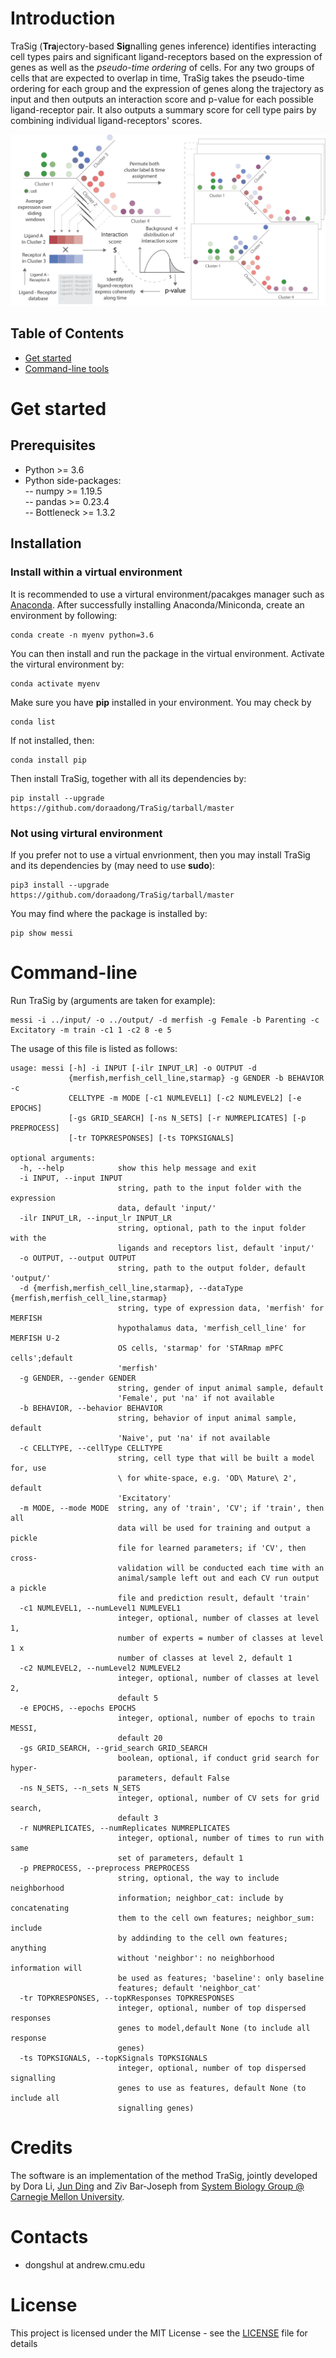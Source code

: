 # Introduction
TraSig (**Tra**jectory-based **Sig**nalling genes inference) identifies interacting cell types pairs and significant ligand-receptors based on the expression of genes as well as the *pseudo-time ordering* of cells. For any two groups of cells that are expected to overlap in time, TraSig takes the pseudo-time ordering for each group and the expression of genes along the trajectory as input and then outputs an interaction score and p-value for each possible ligand-receptor pair. It also outputs a summary score for cell type pairs by combining individual ligand-receptors' scores. 

![flowchart](./method_diagram.png)

## Table of Contents
- [Get started](#Get&nbsp;started)
- [Command-line tools](#Command-line)

# Get started 
## Prerequisites 
* Python >= 3.6
* Python side-packages:   
-- numpy >= 1.19.5  
-- pandas >= 0.23.4  
-- Bottleneck >= 1.3.2  

## Installation 

### Install within a virtual environment 

It is recommended to use a virtural environment/pacakges manager such as [Anaconda](https://www.anaconda.com/). After successfully installing Anaconda/Miniconda, create an environment by following: 

```shell
conda create -n myenv python=3.6
```

You can then install and run the package in the virtual environment. Activate the virtural environment by: 

```shell
conda activate myenv
```

Make sure you have **pip** installed in your environment. You may check by 

```shell
conda list
```

If not installed, then: 

```shell
conda install pip
```

Then install TraSig, together with all its dependencies by: 

```shell
pip install --upgrade  https://github.com/doraadong/TraSig/tarball/master
```

### Not using virtural environment

If you prefer not to use a virtual envrionment, then you may install TraSig and its dependencies by (may need to use **sudo**): 

```shell
pip3 install --upgrade  https://github.com/doraadong/TraSig/tarball/master
```

You may find where the package is installed by:
 
```shell
pip show messi
```

# Command-line 

Run TraSig by (arguments are taken for example): 

```shell
messi -i ../input/ -o ../output/ -d merfish -g Female -b Parenting -c Excitatory -m train -c1 1 -c2 8 -e 5
```
The usage of this file is listed as follows:  

```shell
usage: messi [-h] -i INPUT [-ilr INPUT_LR] -o OUTPUT -d
             {merfish,merfish_cell_line,starmap} -g GENDER -b BEHAVIOR -c
             CELLTYPE -m MODE [-c1 NUMLEVEL1] [-c2 NUMLEVEL2] [-e EPOCHS]
             [-gs GRID_SEARCH] [-ns N_SETS] [-r NUMREPLICATES] [-p PREPROCESS]
             [-tr TOPKRESPONSES] [-ts TOPKSIGNALS]

optional arguments:
  -h, --help            show this help message and exit
  -i INPUT, --input INPUT
                        string, path to the input folder with the expression
                        data, default 'input/'
  -ilr INPUT_LR, --input_lr INPUT_LR
                        string, optional, path to the input folder with the
                        ligands and receptors list, default 'input/'
  -o OUTPUT, --output OUTPUT
                        string, path to the output folder, default 'output/'
  -d {merfish,merfish_cell_line,starmap}, --dataType {merfish,merfish_cell_line,starmap}
                        string, type of expression data, 'merfish' for MERFISH
                        hypothalamus data, 'merfish_cell_line' for MERFISH U-2
                        OS cells, 'starmap' for 'STARmap mPFC cells';default
                        'merfish'
  -g GENDER, --gender GENDER
                        string, gender of input animal sample, default
                        'Female', put 'na' if not available
  -b BEHAVIOR, --behavior BEHAVIOR
                        string, behavior of input animal sample, default
                        'Naive', put 'na' if not available
  -c CELLTYPE, --cellType CELLTYPE
                        string, cell type that will be built a model for, use
                        \ for white-space, e.g. 'OD\ Mature\ 2', default
                        'Excitatory'
  -m MODE, --mode MODE  string, any of 'train', 'CV'; if 'train', then all
                        data will be used for training and output a pickle
                        file for learned parameters; if 'CV', then cross-
                        validation will be conducted each time with an
                        animal/sample left out and each CV run output a pickle
                        file and prediction result, default 'train'
  -c1 NUMLEVEL1, --numLevel1 NUMLEVEL1
                        integer, optional, number of classes at level 1,
                        number of experts = number of classes at level 1 x
                        number of classes at level 2, default 1
  -c2 NUMLEVEL2, --numLevel2 NUMLEVEL2
                        integer, optional, number of classes at level 2,
                        default 5
  -e EPOCHS, --epochs EPOCHS
                        integer, optional, number of epochs to train MESSI,
                        default 20
  -gs GRID_SEARCH, --grid_search GRID_SEARCH
                        boolean, optional, if conduct grid search for hyper-
                        parameters, default False
  -ns N_SETS, --n_sets N_SETS
                        integer, optional, number of CV sets for grid search,
                        default 3
  -r NUMREPLICATES, --numReplicates NUMREPLICATES
                        integer, optional, number of times to run with same
                        set of parameters, default 1
  -p PREPROCESS, --preprocess PREPROCESS
                        string, optional, the way to include neighborhood
                        information; neighbor_cat: include by concatenating
                        them to the cell own features; neighbor_sum: include
                        by addinding to the cell own features; anything
                        without 'neighbor': no neighborhood information will
                        be used as features; 'baseline': only baseline
                        features; default 'neighbor_cat'
  -tr TOPKRESPONSES, --topKResponses TOPKRESPONSES
                        integer, optional, number of top dispersed responses
                        genes to model,default None (to include all response
                        genes)
  -ts TOPKSIGNALS, --topKSignals TOPKSIGNALS
                        integer, optional, number of top dispersed signalling
                        genes to use as features, default None (to include all
                        signalling genes)
```


# Credits
The software is an implementation of the method TraSig, jointly developed by Dora Li, [Jun Ding](https://github.com/phoenixding) and Ziv Bar-Joseph from [System Biology Group @ Carnegie Mellon University](http://sb.cs.cmu.edu/).  

# Contacts
* dongshul at andrew.cmu.edu 

# License 
This project is licensed under the MIT License - see the [LICENSE](LICENSE) file for details

